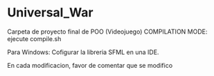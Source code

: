 # Universal_War
Carpeta de proyecto final de POO (Videojuego)
COMPILATION MODE:
ejecute compile.sh

Para Windows:
Cofigurar la libreria SFML en una IDE.

En cada modificacion, favor de comentar que se modifico
